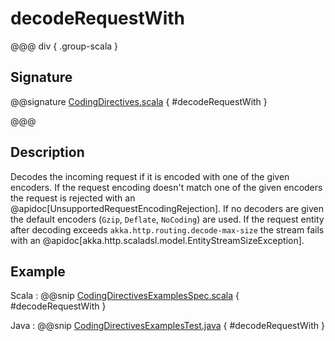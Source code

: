 # decodeRequestWith

@@@ div { .group-scala }

## Signature

@@signature [CodingDirectives.scala]($akka-http$/akka-http/src/main/scala/akka/http/scaladsl/server/directives/CodingDirectives.scala) { #decodeRequestWith }

@@@

## Description

Decodes the incoming request if it is encoded with one of the given encoders.
If the request encoding doesn't match one of the given encoders the request is rejected with an @apidoc[UnsupportedRequestEncodingRejection]. If no decoders are given the default encoders (`Gzip`, `Deflate`, `NoCoding`) are used.
If the request entity after decoding exceeds `akka.http.routing.decode-max-size` the stream fails with an
@apidoc[akka.http.scaladsl.model.EntityStreamSizeException].


## Example

Scala
:  @@snip [CodingDirectivesExamplesSpec.scala]($test$/scala/docs/http/scaladsl/server/directives/CodingDirectivesExamplesSpec.scala) { #decodeRequestWith }

Java
:  @@snip [CodingDirectivesExamplesTest.java]($test$/java/docs/http/javadsl/server/directives/CodingDirectivesExamplesTest.java) { #decodeRequestWith }
